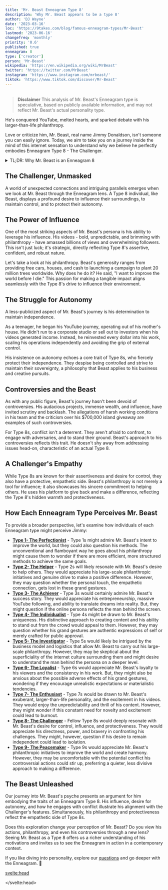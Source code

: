 ```yaml
---
title: 'Mr. Beast Enneagram Type 8'
description: 'Why Mr. Beast appears to be a type 8'
author: 'DJ Wayne'
date: '2023-03-16'
loc: 'https://9takes.com/blog/famous-enneagram-types/Mr-Beast'
lastmod: '2023-06-16'
changefreq: 'monthly'
priority: '0.6'
published: true
enneagram: 8
type: ['creator']
person: 'Mr-Beast'
wikipedia: 'https://en.wikipedia.org/wiki/MrBeast'
twitter: 'https://twitter.com/MrBeast'
instagram: 'https://www.instagram.com/mrbeast/'
tiktok: 'https://www.tiktok.com/discover/Mr-Beast'
---
```


<script>
	import  PopCard  from "../../../lib/components/atoms/PopCard.svelte";
</script>

<div
  style="display: flex;
    justify-content: center;
    margin: 1rem 0;
  "
>
  <PopCard
    image={`/types/8s/${'Mr-Beast'}.webp`}
    showIcon={false}
    enneagramType="8"
    displayText="Mr. Beast"
    subtext=""
  />
</div>

> **Disclaimer** This analysis of Mr. Beast's Enneagram type is speculative, based on publicly available information, and may not reflect Mr. Beast's actual personality type.

<p class="firstLetter">He's conquered YouTube, melted hearts, and sparked debate with his larger-than-life philanthropy.</p>

Love or criticize him, Mr. Beast, real name Jimmy Donaldson, isn't someone you can easily ignore. Today, we aim to take you on a journey inside the mind of this internet sensation to understand why we believe he perfectly embodies Enneagram Type 8 - The Challenger.

<details>
<summary class="accordion">TL;DR: Why Mr. Beast is an Enneagram 8</summary>
<div class="panel">
<ul>
<li><b>Influence and Impact</b>: Mr. Beast's philanthropic exploits and his uncanny ability to sway the digital world underline his Enneagram Type 8 persona. His quest for making a tangible difference mirrors Type 8's inherent drive to influence their environment, a testament to his powerful presence online.
</li>
<li><b>Inner World and Autonomy</b>: Beneath the YouTube persona, Mr. Beast is a staunch defender of his independence. His strategic decision to retain autonomy over his work, resisting the pull of external control, aligns with Type 8's intense desire to protect their sovereignty.
</li>
<li><b>Controversies and Empathy</b>: Mr. Beast's journey is not without controversies, from allegations about his team's working conditions to the debates around his grand giveaways. Yet, these challenges echo the Type 8's core fear of being harmed or controlled by others. Understanding this can spark empathy towards the Challenger navigating the public eye.</li>
<li><b>Core Motivation</b>: Mr. Beast's actions, grand or subtle, can be traced back to his core motivation as a Type 8 – the desire to protect themselves and their independence. Whether it's his philanthropy, his response to controversies, or his insistence on autonomy, everything feeds into this fundamental desire, revealing a multi-dimensional picture of Mr. Beast as a true Enneagram Type 8.
</li>
</ul>
  </div>
</details>

## The Challenger, Unmasked

A world of unexpected connections and intriguing parallels emerges when we look at Mr. Beast through the Enneagram lens. A Type 8 individual, like Beast, displays a profound desire to influence their surroundings, to maintain control, and to protect their autonomy.

## The Power of Influence

One of the most striking aspects of Mr. Beast's persona is his ability to leverage his influence. His videos - bold, unpredictable, and brimming with philanthropy - have amassed billions of views and overwhelming followers. This isn't just luck; it's strategic, directly reflecting Type 8's assertive, confident, and robust nature.

Let's take a look at his philanthropy. Beast's generosity ranges from providing free cars, houses, and cash to launching a campaign to plant 20 million trees worldwide. Why does he do it? He said, "I want to improve the world before I die." This passion for making a tangible impact aligns seamlessly with the Type 8's drive to influence their environment.

<!-- ## Mr Beast's Room
<iframe width="100%" height="315" src="https://www.youtube.com/embed/dSAJPNCZLp8?start=440" title="YouTube video player" frameborder="0" allow="accelerometer; autoplay; clipboard-write; encrypted-media; gyroscope; picture-in-picture; web-share" allowfullscreen></iframe> -->

## The Struggle for Autonomy

A less-publicized aspect of Mr. Beast's journey is his determination to maintain independence.

As a teenager, he began his YouTube journey, operating out of his mother's house. He didn't run to a corporate studio or sell out to investors when his videos generated income. Instead, he reinvested every dollar into his work, scaling his operations independently and avoiding the grip of external control.

His insistence on autonomy echoes a core trait of Type 8s, who fiercely protect their independence. They despise being controlled and strive to maintain their sovereignty, a philosophy that Beast applies to his business and creative pursuits.

## Controversies and the Beast

As with any public figure, Beast's journey hasn't been devoid of controversies. His audacious projects, immense wealth, and influence, have invited scrutiny and backlash. The allegations of harsh working conditions in his team and the criticism over his $700,000 island giveaway are examples of such controversies.

For Type 8s, conflict isn't a deterrent. They aren't afraid to confront, to engage with adversaries, and to stand their ground. Beast's approach to his controversies reflects this trait. He doesn't shy away from addressing issues head-on, characteristic of an actual Type 8.

## A Challenger's Empathy

While Type 8s are known for their assertiveness and desire for control, they also have a protective, empathetic side. Beast's philanthropy is not merely a tool for influence; it also showcases his sincere commitment to helping others. He uses his platform to give back and make a difference, reflecting the Type 8's hidden warmth and protectiveness.

## How Each Enneagram Type Perceives Mr. Beast

To provide a broader perspective, let's examine how individuals of each Enneagram type might perceive Jimmy:

- **[Type 1- The Perfectionist](/blog/enneagram/enneagram-type-1)** - Type 1s might admire Mr. Beast's intent to improve the world, but they could also question his methods. The unconventional and flamboyant way he goes about his philanthropy might cause them to wonder if there are more efficient, more structured methods to achieve the same goals.
- **[Type 2- The Helper](/blog/enneagram/enneagram-type-2)** - Type 2s will likely resonate with Mr. Beast's desire to help others. They would appreciate his large-scale philanthropic initiatives and genuine drive to make a positive difference. However, they may question whether the personal touch, the empathetic connection, gets lost in these grand gestures.
- **[Type 3- The Achiever](/blog/enneagram/enneagram-type-3)** - Type 3s would certainly admire Mr. Beast's success story. They would appreciate his entrepreneurship, massive YouTube following, and ability to translate dreams into reality. But, they might question if the online persona reflects the man behind the screen.
- **[Type 4- The Individualist](/blog/enneagram/enneagram-type-4)** - Type 4s might be drawn to Mr. Beast's uniqueness. His distinctive approach to creating content and his ability to stand out from the crowd would appeal to them. However, they may question whether his grand gestures are authentic expressions of self or merely crafted for public approval.
- **[Type 5- The Investigator](/blog/enneagram/enneagram-type-5)** - Type 5s would likely be intrigued by the business model and logistics that allow Mr. Beast to carry out his large-scale philanthropy. However, they may be skeptical about the superficiality of the internet culture surrounding them and might desire to understand the man behind the persona on a deeper level.
- **[Type 6- The Loyalist](/blog/enneagram/enneagram-type-6)** - Type 6s would appreciate Mr. Beast's loyalty to his viewers and the consistency in his work. But, they might also be anxious about the possible adverse effects of his grand gestures, wondering if they encourage unrealistic expectations or materialistic tendencies.
- **[Type 7- The Enthusiast](/blog/enneagram/enneagram-type-7)** - Type 7s would be drawn to Mr. Beast's exuberant, larger-than-life personality, and the excitement in his videos. They would enjoy the unpredictability and thrill of his content. However, they might wonder if this constant need for novelty and excitement could lead to burnout.
- **[Type 8- The Challenger](/blog/enneagram/enneagram-type-8)** - Fellow Type 8s would deeply resonate with Mr. Beast's desire for control, influence, and protectiveness. They would appreciate his directness, power, and bravery in confronting his challenges. They might, however, question if his desire to remain independent could lead to isolation.
- **[Type 9- The Peacemaker](/blog/enneagram/enneagram-type-9)** - Type 9s would appreciate Mr. Beast's philanthropic initiatives to improve the world and create harmony. However, they may be uncomfortable with the potential conflict his controversial actions could stir up, preferring a quieter, less divisive approach to making a difference.

## The Beast Unleashed

Our journey into Mr. Beast's psyche presents an argument for him embodying the traits of an Enneagram Type 8. His influence, desire for autonomy, and how he engages with conflict illustrate his alignment with the Challenger's features. Simultaneously, his philanthropy and protectiveness reflect the empathetic side of Type 8s.

Does this exploration change your perception of Mr. Beast? Do you view his actions, philanthropy, and even his controversies through a new lens? Seeing Mr. Beast as a Type 8 offers us a richer understanding of his motivations and invites us to see the Enneagram in action in a contemporary context.

If you like diving into personality, explore our <a href="/questions" >questions</a> and go deeper with the Enneagram. 🚀

<svelte:head>

<script type="application/ld+json">
{
  "@context": "http://schema.org",
  "@graph": [
    {
      "@type": "Article",
      "articleBody": "This article provides a deep dive into the personality traits of Mr. Beast, proposing him as a representation of Enneagram Type 8. Known for his assertiveness, control, and desire to influence, Mr. Beast embodies many characteristics of Type 8 personalities. The article delves into various facets of Mr. Beast's life and career that demonstrate his Type 8 traits, including his ambitious charity work, audacious YouTube stunts, and determination in the face of adversity.",
      "creator": {
        "@type": "Person",
        "name": "DJ Wayne",
        "sameAs": ["https://www.instagram.com/djwayne3/", "https://www.youtube.com/@djwayne3", "https://www.linkedin.com/in/davidtwayne/", "https://twitter.com/djwayne3"
        ]
      },
      "author": {
        "@type": "Person",
        "name": "DJ Wayne",
        "sameAs": ["https://www.instagram.com/djwayne3/", "https://www.youtube.com/@djwayne3", "https://www.linkedin.com/in/davidtwayne/", "https://twitter.com/djwayne3"
        ]
      },
      "dateModified": {
        "@type": "Date",
        "@value": "2023-06-21"
      },
      "datePublished": {
        "@type": "Date",
        "@value": "2023-06-21"
      },
      "description": "This blog post examines why Mr. Beast might be an Enneagram Type 8. It focuses on his personality traits, motivations, his inner world, controversies he's faced, and how these elements might be related to the core attributes of a Type 8.",
      "headline": "Inside The Mind of Mr. Beast: An Enneagram Type 8's Quest for Influence",
      "image": {
        "@type": "ImageObject",
        "height": 900,
        "url": "https://9takes.com/types/8s/Mr_Beast.webp",
        "width": 900
      },
      "mainEntityOfPage": {
        "@id": "https://9takes.com/blog/famous-enneagram-types/Mr-Beast",
        "@type": "WebPage"
      },
      "mentions": {
        "@type": "Person",
        "name": "Mr. Beast",
        "sameAs": ["https://en.wikipedia.org/wiki/MrBeast", "https://twitter.com/MrBeast", "https://www.instagram.com/mrbeast/", "https://www.tiktok.com/discover/Mr-Beast"]
      },
      "publisher": {
        "@type": "Organization",
        "sameAs": ["https://www.instagram.com/9takesdotcom/", "https://twitter.com/9takesdotcom"],
        "logo": {
          "@type": "ImageObject",
          "url": "https://9takes.com/brand/darkRubix.png"
        },
        "name": "9takes"
      }
    },
    {
      "@type": "FAQPage",
      "mainEntity": [
        {
          "@type": "Question",
          "acceptedAnswer": {
            "@type": "Answer",
            "text": "Mr. Beast displays many characteristics of Enneagram Type 8 personalities. This includes his assertiveness, desire for control, and strong will to influence others. These traits stem from his core motivation to protect himself and remain independent, typical of Type 8 individuals."
          },
          "name": "Why is Mr. Beast considered an Enneagram Type 8?"
        },
        {
          "@type": "Question",
          "acceptedAnswer": {
            "@type": "Answer",
            "text": "Mr. Beast's charitable initiatives, his audacious YouTube content, which often involves asserting control over situations, and his willingness to confront challenges head-on are indicative of his Type 8 personality. His ability to maintain his independence despite his high-profile status reflects the resilience and personal power of Type 8 individuals."
          },
          "name": "What are some examples of Mr. Beast's Type 8 characteristics?"
        },
        {
          "@type": "Question",
          "acceptedAnswer": {
            "@type": "Answer",
            "text": "Mr. Beast, real name Jimmy Donaldson, is known for his assertive, bold, and ambitious personality. He is driven, energetic, and highly determined, often pushing boundaries with his audacious challenges and generous philanthropic projects. Mr. Beast is confident and often takes control of situations, displaying a strength of character and a protective demeanor towards those in need."
          },
          "name": "What is Mr. Beast's personality?"
        },
        {
          "@type": "Question",
          "acceptedAnswer": {
            "@type": "Answer",
            "text": "Based on an analysis of his personality traits, behaviors, and motivations, Mr. Beast appears to align with the Enneagram Type 8, also known as the Challenger. This type is characterized by a desire to influence their environment, maintain control, and protect themselves from vulnerability. They are often self-confident, strong, and assertive, all traits seen in Mr. Beast's public persona and actions."
          },
          "name": "What is Mr. Beast's Enneagram type?"
        }
      ]
    }
  ]
}
</script>

</svelte:head>

<style lang="scss"></style>
